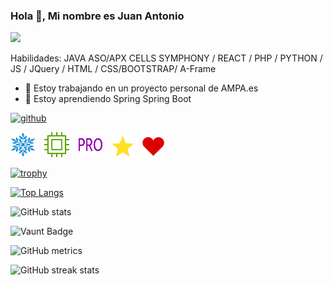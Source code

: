 ### Hola 👋, Mi nombre es Juan Antonio
![](https://arturssmirnovs.github.io/github-profile-readme-generator/images/banner.png)


Habilidades: JAVA ASO/APX CELLS SYMPHONY / REACT / PHP / PYTHON / JS / JQuery / HTML / CSS/BOOTSTRAP/ A-Frame

- 🔭 Estoy trabajando en un proyecto personal de AMPA.es 
- 🌱 Estoy aprendiendo Spring  Spring Boot 


[<img src='https://cdn.jsdelivr.net/npm/simple-icons@3.0.1/icons/github.svg' alt='github' height='40'>](https://github.com/JUANAN2019)  

<a href='https://archiveprogram.github.com/'><img src='https://raw.githubusercontent.com/acervenky/animated-github-badges/master/assets/acbadge.gif' width='40' height='40'></a> <a href='https://docs.github.com/en/developers'><img src='https://raw.githubusercontent.com/acervenky/animated-github-badges/master/assets/devbadge.gif' width='40' height='40'></a> <a href='https://github.com/pricing'><img src='https://raw.githubusercontent.com/acervenky/animated-github-badges/master/assets/pro.gif' width='40' height='40'></a> <a href='https://stars.github.com/'><img src='https://raw.githubusercontent.com/acervenky/animated-github-badges/master/assets/starbadge.gif' width='35' height='35'></a> <a href='https://docs.github.com/en/github/supporting-the-open-source-community-with-github-sponsors'><img src='https://raw.githubusercontent.com/acervenky/animated-github-badges/master/assets/sponsorbadge.gif' width='35' height='35'></a> 

[![trophy](https://github-profile-trophy.vercel.app/?username=JUANAN2019)](https://github.com/ryo-ma/github-profile-trophy)

[![Top Langs](https://github-readme-stats.vercel.app/api/top-langs/?username=JUANAN2019)](https://github.com/anuraghazra/github-readme-stats)

![GitHub stats](https://github-readme-stats.vercel.app/api?username=JUANAN2019&show_icons=true&count_private=true)  

![Vaunt Badge](https://api.vaunt.dev/v1/github/entities/JUANAN2019/contributions?format=svg&private=true)  

![GitHub metrics](https://metrics.lecoq.io/JUANAN2019)  

![GitHub streak stats](https://streak-stats.demolab.com/?user=JUANAN2019)  

  



